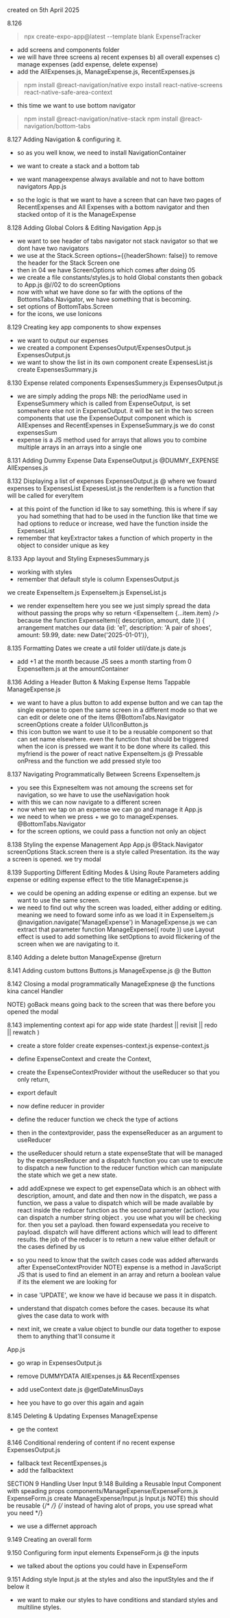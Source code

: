 created on 5th April 2025

8.126
> npx create-expo-app@latest --template blank ExpenseTracker 
- add screens and components folder
- we will have three screens a) recent expenses b) all overall expenses c) manage expenses (add expense, delete expense)
- add the AllExpenses.js, ManageExpense.js, RecentExpenses.js

> npm install @react-navigation/native
> expo install react-native-screens react-native-safe-area-context

- this time we want to use bottom navigator
> npm install @react-navigation/native-stack
> npm install @react-navigation/bottom-tabs

8.127 Adding Navigation & configuring it.
- so as you well know, we need to install NavigationContainer 
- we want to create a stack and a bottom tab 

- we want manageexpense always available and not to have bottom navigators
App.js
- so the logic is that we want to have a screen that can have two pages of RecentExpenses and All Expenses with a bottom navigator and then stacked ontop of it is the ManageExpense

8.128 Adding Global Colors & Editing Navigation
App.js
- we want to see header of tabs navigator not stack navigator so that we dont have two navigators
- we use at the Stack.Screen options={{headerShown: false}} to remove the header for the Stack Screen one
- then in 04 we have ScreenOptions which comes after doing 05
- we create a file
constants/styles.js 
to hold Global constants
then goback to 
App.js @//02 to do screenOptions
- now with what we have done so far with the options of the BottomsTabs.Navigator, we have something that is becoming. 
- set options of BottomTabs.Screen
- for the icons, we use Ionicons

8.129 Creating key app components to show expenses
- we want to output our expenses
- we created a component
ExpensesOutput/ExpensesOutput.js
ExpensesOutput.js
- we want to show the list in its own component
create ExpensesList.js
create ExpensesSummary.js

8.130 Expense related components
ExpensesSummery.js
ExpensesOutput.js
- we are simply adding the props
NB: the periodName used in ExpenseSummery which is called from ExpenseOutput, is set somewhere else not in ExpenseOutput. it will be set in the two screen components that use the ExpenseOutput component which is AllExpenses and RecentExpenses
in 
ExpenseSummary.js we do const expensesSum
- expense is a JS method used for arrays that allows you to combine multiple arrays in an arrays into a single one

8.131 Adding Dummy Expense Data
ExpenseOutput.js 
@DUMMY_EXPENSE
AllExpenses.js

8.132 Displaying a list of expenses
ExpensesOutput.js
@ where we foward expenses to ExpensesList
ExpesesList.js
the renderItem is a function that will be called for everyItem
- at this point of the function id like to say something. this is where if say you had something that had to be used in the function like that time we had options to reduce or increase, wed have the function inside the ExpensesList
- remember that keyExtractor takes a function of which property in the object to consider unique as key

8.133 App layout and Styling
ExpnesesSummary.js
- working with styles
- remember that default style is column
ExpensesOutput.js

we create
ExpenseItem.js
ExpenseItem.js
ExpenseList.js
- we render expenseItem
here you see we just simply spread the data without passing the props why so
    return <ExpenseItem {...item.item} />
because the 
function ExpenseItem({ description, amount, date }) {
arrangement matches our data
    {id: 'e1', description: 'A pair of shoes', amount: 59.99, date: new Date('2025-01-01')},

8.135 Formatting Dates
we create a util folder
util/date.js
date.js
- add +1 at the month because JS sees a month starting from 0
ExpenseItem.js at the amountContainer

8.136 Adding a Header Button & Making Expense Items Tappable
ManageExpense.js
- we want to have a plus button to add expense button and we can tap the single expense to open the same screen in a different mode so that we can edit or delete one of the items
@BottomTabs.Navigator screenOptions
create a folder 
UI/IconButton.js
- this icon button we want to use it to be a reusable component so that can set name elsewhere. even the function that should be triggered when the icon is pressed we want it to be done where its called. 
this myfriend is the power of react native
ExpenseItem.js
@ Pressable onPress and the function
we add pressed style too

8.137 Navigating Programmatically Between Screens
ExpenseItem.js
- you see this ExpneseItem was not amoung the screens set for navigation, so we have to use the useNavigation hook
- with this we can now navigate to a different screen
- now when we tap on an expense we can go and manage it
App.js 
- we need to when we press + we go to manageExpenses. 
@BottomTabs.Navigator
- for the screen options, we could pass a function not only an object

8.138 Styling the expense Management App
App.js
@Stack.Navigator screenOptions
                 Stack.screen
there is a style called Presentation. its the way a screen is opened. we try modal

8.139 Supporting Different Editing Modes & Using Route Parameters adding expense or editing expense effect to the title
ManageExpense.js
- we could be opening an adding expense or editing an expense. but we want to use the same screen. 
- we need to find out why the screen was loaded, either adding or editing. meaning we need to foward some info as we load it in 
ExpenseItem.js 
@navigation.navigate('ManageExpense')
in
ManageExpense.js
we can extract that parameter
function ManageExpense({ route })
use Layout effect is used to add something like setOptions to avoid flickering of the screen when we are navigating to it.

8.140 Adding a delete button
ManageExpense 
@return

8.141 Adding custom buttons
Buttons.js
ManageExpense.js
@ the Button

8.142 Closing a modal programmatically
ManageExpnese 
@ the functions kina cancel Handler

NOTE) goBack means going back to the screen that was there before you opened the modal

8.143 implementing context api for app wide state (hardest || revisit || redo || rewatch )
- create a store folder
create expenses-context.js
expense-context.js
- define ExpenseContext and create the Context, 
- create the ExpenseContextProvider without the useReducer so that you only return, 
- export default
- now define reducer in provider
- define the reducer function we check the type of actions
- then in the contextprovider, pass the expenseReducer as an argument to useReducer
- the useReducer should return a state expenseState that will be managed by the expensesReducer and a dispatch function you can use to execute to dispatch a new function to the reducer function which can manipulate the state which we get a new state.
- add addExpnese
we expect to get expenseData which is an obhect with description, amount, and date and then now in the dispatch, we pass a function, we pass a value to dispatch which will be made available by react inside the reducer function as the second parameter (action). you can dispatch a number string object . you use what you will be checking for.  then you set a payload. then foward expensedata you receive to payload. dispatch will have different actions which will lead to different results. the job of the reducer is to return a new value either default or the cases defined by us
- so you need to know that the switch cases code was added afterwards after ExpenseContextProvider
NOTE) expense is a method in JavaScript JS that is used to find an element in an array and return a boolean value if its the element we are looking for
- in case 'UPDATE', we know we have id because we pass it in dispatch. 
- understand that dispatch comes before the cases. because its what gives the case data to work with

- next init, we create a value object to bundle our data together to expose them to anything that'll consume it 

App.js
- go wrap
in
ExpensesOutput.js
- remove DUMMYDATA
AllExpenses.js && RecentExpenses
- add useContext
date.js
@getDateMinusDays

- hee you have to go over this again and again

8.145 Deleting & Updating Expenses
ManageExpense
- ge the context

8.146 Conditional rendering of content if no recent expense
ExpensesOutput.js
- fallback text
RecentExpenses.js
- add the fallbacktext

SECTION 9 Handling User Input
9.148 Building a Reusable Input Component with speading props
components/ManageExpense/ExpenseForm.js
ExpenseForm.js
create ManageExpense/Input.js
Input.js
NOTE) this should be reusable
{/* <TextInput keyboardType={type} maxLength={maxLength} /> */}
        {/* instead of having alot of props, you use spread what you need */}
- we use a differnet approach

9.149 Creating an overall form

9.150 Configuring form input elements
ExpenseForm.js
@ the inputs
- we talked about the options you could have in ExpenseForm

9.151 Adding style
Input.js 
at the styles
and also the inputStyles and the if below it
- we want to make our styles to have conditions and standard styles and multiline styles.
